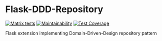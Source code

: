# Flask-DDD-Repository

[![Matrix tests](https://github.com/febus982/flask-ddd-repository/workflows/Matrix%20tests/badge.svg)](https://github.com/febus982/flask-ddd-repository/actions?query=workflow%3A%22Matrix+tests%22)
[![Maintainability](https://api.codeclimate.com/v1/badges/9a3e6606301eb5f23d7a/maintainability)](https://codeclimate.com/github/febus982/flask-ddd-repository/maintainability)
[![Test Coverage](https://api.codeclimate.com/v1/badges/9a3e6606301eb5f23d7a/test_coverage)](https://codeclimate.com/github/febus982/flask-ddd-repository/test_coverage)

Flask extension implementing Domain-Driven-Design repository pattern
